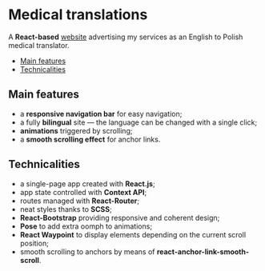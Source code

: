 # Medical translations

A **React-based** [website](https://drobnik.biz/) advertising my services as an English to Polish medical translator.

* [Main features](#main-features)
* [Technicalities](#technicalities)

## Main features

* a **responsive navigation bar** for easy navigation;
* a fully **bilingual** site — the language can be changed with a single click;
* **animations** triggered by scrolling;
* a **smooth scrolling effect** for anchor links.

## Technicalities

* a single-page app created with **React.js**;
* app state controlled with **Context API**;
* routes managed with **React-Router**;
* neat styles thanks to **SCSS**;
* **React-Bootstrap** providing responsive and coherent design;
* **Pose** to add extra oomph to animations;
* **React Waypoint** to display elements depending on the current scroll position;
* smooth scrolling to anchors by means of **react-anchor-link-smooth-scroll**.
